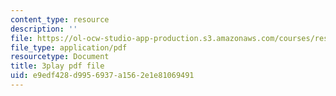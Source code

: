 ```yaml
---
content_type: resource
description: ''
file: https://ol-ocw-studio-app-production.s3.amazonaws.com/courses/res-tll-004-stem-concept-videos-fall-2013/e9edf428d9956937a1562e1e81069491_o84SekTsgPo.pdf
file_type: application/pdf
resourcetype: Document
title: 3play pdf file
uid: e9edf428-d995-6937-a156-2e1e81069491
---
```

